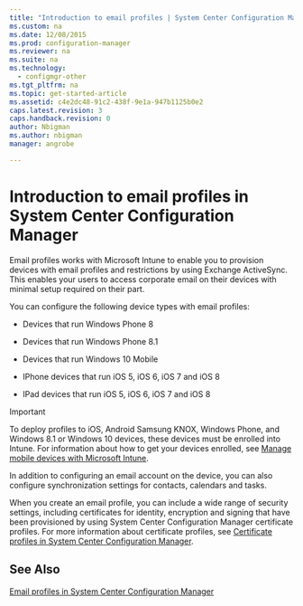 ```yaml
---
title: "Introduction to email profiles | System Center Configuration Manager"
ms.custom: na
ms.date: 12/08/2015
ms.prod: configuration-manager
ms.reviewer: na
ms.suite: na
ms.technology: 
  - configmgr-other
ms.tgt_pltfrm: na
ms.topic: get-started-article
ms.assetid: c4e2dc48-91c2-438f-9e1a-947b1125b0e2
caps.latest.revision: 3
caps.handback.revision: 0
author: Nbigmanms.author: nbigmanmanager: angrobe

---
```

# Introduction to email profiles in System Center Configuration Manager
Email profiles works with  Microsoft Intune to enable you to provision devices with email profiles and restrictions by using Exchange ActiveSync. This enables your users to access corporate email on their devices with minimal setup required on their part.  
  
 You can configure the following device types with email profiles:  
  
-   Devices that run Windows Phone 8  
  
-   Devices that run Windows Phone 8.1  
  
-   Devices that run Windows  10 Mobile  
  
-   IPhone devices that run iOS 5, iOS 6, iOS 7 and iOS 8  
  
-   IPad devices that run iOS 5, iOS 6, iOS 7 and iOS 8  
  
> [!IMPORTANT]  
>  To deploy profiles to iOS, Android Samsung KNOX, Windows Phone, and Windows 8.1 or Windows 10 devices, these devices must be enrolled into Intune. For information about how to get your devices enrolled, see [Manage mobile devices with Microsoft Intune](https://technet.microsoft.com/en-us/library/dn646962.aspx).  
  
 In addition to configuring an email account on the device, you can also configure synchronization settings for contacts, calendars and tasks.  
  
 When you create an email profile, you can include a wide range of security settings, including certificates for identity, encryption and signing that have been provisioned by using System Center Configuration Manager certificate profiles. For more information about certificate profiles, see [Certificate profiles in System Center Configuration Manager](../Topic/Certificate%20profiles%20in%20System%20Center%20Configuration%20Manager.md).  
  
## See Also  
 [Email profiles in System Center Configuration Manager](../Topic/Email%20profiles%20in%20System%20Center%20Configuration%20Manager.md)

